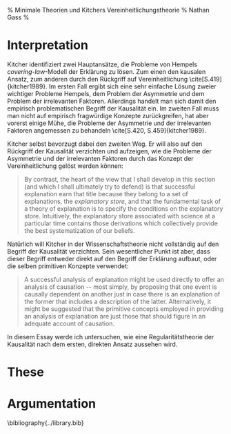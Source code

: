 % Minimale Theorien und Kitchers Vereinheitlichungstheorie
% Nathan Gass
%

Interpretation
==============

Kitcher identifiziert zwei Hauptansätze, die Probleme von Hempels
*covering-law*-Modell der Erklärung zu lösen. Zum einen den kausalen
Ansatz, zum anderen durch den Rückgriff auf Vereinheitlichung
\cite[S.419]{kitcher1989}. Im ersten Fall ergibt sich eine sehr
einfache Lösung zweier wichtiger Probleme Hempels, dem Problem der
Asymmetrie und dem Problem der irrelevanten Faktoren. Allerdings
handelt man sich damit den empirisch problematischen Begriff der
Kausalität ein. Im zweiten Fall muss man nicht auf empirisch
fragwürdige Konzepte zurückgreifen, hat aber vorerst einige Mühe, die
Probleme der Asymmetrie und der irrelevanten Faktoren angemessen zu
behandeln \cite[S.420, S.459]{kitcher1989}.

Kitcher selbst bevorzugt dabei den zweiten Weg. Er will also auf den
Rückgriff der Kausalität verzichten und aufzeigen, wie die Probleme
der Asymmetrie und der irrelevanten Faktoren durch das Konzept der
Vereinheitlichung gelöst werden können:

> By contrast, the heart of the view that I shall develop in this
> section (and which I shall ultimately try to defend) is that
> successful explanation earn that title because they belong to a set
> of explanations, the *explanatory store*, and that the fundamental
> task of a theory of explanation is to specify the conditions on the
> explanatory store. Intuitively, the explanatory store associated
> with science at a particular time contains those derivations which
> collectively provide the best systematization of our beliefs.

Natürlich will Kitcher in der Wissenschaftstheorie nicht vollständig
auf den Begriff der Kausalität verzichten. Sein wesentlicher Punkt ist
aber, dass dieser Begriff entweder direkt auf den Begriff der
Erklärung aufbaut, oder die selben primitiven Konzepte verwendet:

> A successful analysis of explanation might be used directly to offer
> an analysis of causation -- most simply, by proposing that one event
> is causally dependent on another just in case there is an
> explanation of the former that includes a description of the
> latter. Alternatively, it might be suggested that the primitive
> concepts employed in providing an analysis of explanation are just
> those that should figure in an adequate account of causation.

In diesem Essay werde ich untersuchen, wie eine Regularitätstheorie
der Kausalität nach dem ersten, direkten Ansatz aussehen wird.

These
=====

Argumentation
=============

\bibliography{../library.bib}
